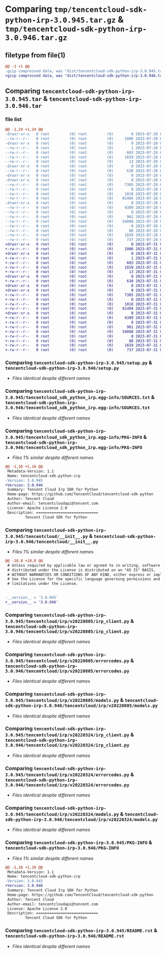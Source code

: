 # Comparing `tmp/tencentcloud-sdk-python-irp-3.0.945.tar.gz` & `tmp/tencentcloud-sdk-python-irp-3.0.946.tar.gz`

## filetype from file(1)

```diff
@@ -1 +1 @@
-gzip compressed data, was "dist/tencentcloud-sdk-python-irp-3.0.945.tar", last modified: Fri Jul 28 00:30:43 2023, max compression
+gzip compressed data, was "dist/tencentcloud-sdk-python-irp-3.0.946.tar", last modified: Mon Jul 31 00:30:49 2023, max compression
```

## Comparing `tencentcloud-sdk-python-irp-3.0.945.tar` & `tencentcloud-sdk-python-irp-3.0.946.tar`

### file list

```diff
@@ -1,24 +1,24 @@
-drwxr-xr-x   0 root         (0) root         (0)        0 2023-07-28 00:30:43.000000 tencentcloud-sdk-python-irp-3.0.945/
--rw-r--r--   0 root         (0) root         (0)     1006 2023-07-28 00:30:43.000000 tencentcloud-sdk-python-irp-3.0.945/setup.py
-drwxr-xr-x   0 root         (0) root         (0)        0 2023-07-28 00:30:43.000000 tencentcloud-sdk-python-irp-3.0.945/tencentcloud_sdk_python_irp.egg-info/
--rw-r--r--   0 root         (0) root         (0)        1 2023-07-28 00:30:43.000000 tencentcloud-sdk-python-irp-3.0.945/tencentcloud_sdk_python_irp.egg-info/dependency_links.txt
--rw-r--r--   0 root         (0) root         (0)      603 2023-07-28 00:30:43.000000 tencentcloud-sdk-python-irp-3.0.945/tencentcloud_sdk_python_irp.egg-info/SOURCES.txt
--rw-r--r--   0 root         (0) root         (0)     1659 2023-07-28 00:30:43.000000 tencentcloud-sdk-python-irp-3.0.945/tencentcloud_sdk_python_irp.egg-info/PKG-INFO
--rw-r--r--   0 root         (0) root         (0)       13 2023-07-28 00:30:43.000000 tencentcloud-sdk-python-irp-3.0.945/tencentcloud_sdk_python_irp.egg-info/top_level.txt
-drwxr-xr-x   0 root         (0) root         (0)        0 2023-07-28 00:30:43.000000 tencentcloud-sdk-python-irp-3.0.945/tencentcloud/
--rw-r--r--   0 root         (0) root         (0)      630 2023-07-28 00:30:43.000000 tencentcloud-sdk-python-irp-3.0.945/tencentcloud/__init__.py
-drwxr-xr-x   0 root         (0) root         (0)        0 2023-07-28 00:30:43.000000 tencentcloud-sdk-python-irp-3.0.945/tencentcloud/irp/
-drwxr-xr-x   0 root         (0) root         (0)        0 2023-07-28 00:30:43.000000 tencentcloud-sdk-python-irp-3.0.945/tencentcloud/irp/v20220805/
--rw-r--r--   0 root         (0) root         (0)     7365 2023-07-28 00:30:43.000000 tencentcloud-sdk-python-irp-3.0.945/tencentcloud/irp/v20220805/irp_client.py
--rw-r--r--   0 root         (0) root         (0)        0 2023-07-28 00:30:43.000000 tencentcloud-sdk-python-irp-3.0.945/tencentcloud/irp/v20220805/__init__.py
--rw-r--r--   0 root         (0) root         (0)     1018 2023-07-28 00:30:43.000000 tencentcloud-sdk-python-irp-3.0.945/tencentcloud/irp/v20220805/errorcodes.py
--rw-r--r--   0 root         (0) root         (0)    81404 2023-07-28 00:30:43.000000 tencentcloud-sdk-python-irp-3.0.945/tencentcloud/irp/v20220805/models.py
-drwxr-xr-x   0 root         (0) root         (0)        0 2023-07-28 00:30:43.000000 tencentcloud-sdk-python-irp-3.0.945/tencentcloud/irp/v20220324/
--rw-r--r--   0 root         (0) root         (0)     4389 2023-07-28 00:30:43.000000 tencentcloud-sdk-python-irp-3.0.945/tencentcloud/irp/v20220324/irp_client.py
--rw-r--r--   0 root         (0) root         (0)        0 2023-07-28 00:30:43.000000 tencentcloud-sdk-python-irp-3.0.945/tencentcloud/irp/v20220324/__init__.py
--rw-r--r--   0 root         (0) root         (0)      961 2023-07-28 00:30:43.000000 tencentcloud-sdk-python-irp-3.0.945/tencentcloud/irp/v20220324/errorcodes.py
--rw-r--r--   0 root         (0) root         (0)    54088 2023-07-28 00:30:43.000000 tencentcloud-sdk-python-irp-3.0.945/tencentcloud/irp/v20220324/models.py
--rw-r--r--   0 root         (0) root         (0)        0 2023-07-28 00:30:43.000000 tencentcloud-sdk-python-irp-3.0.945/tencentcloud/irp/__init__.py
--rw-r--r--   0 root         (0) root         (0)       88 2023-07-28 00:30:43.000000 tencentcloud-sdk-python-irp-3.0.945/setup.cfg
--rw-r--r--   0 root         (0) root         (0)     1659 2023-07-28 00:30:43.000000 tencentcloud-sdk-python-irp-3.0.945/PKG-INFO
--rw-r--r--   0 root         (0) root         (0)      737 2023-07-28 00:30:43.000000 tencentcloud-sdk-python-irp-3.0.945/README.rst
+drwxr-xr-x   0 root         (0) root         (0)        0 2023-07-31 00:30:49.000000 tencentcloud-sdk-python-irp-3.0.946/
+-rw-r--r--   0 root         (0) root         (0)     1006 2023-07-31 00:30:49.000000 tencentcloud-sdk-python-irp-3.0.946/setup.py
+drwxr-xr-x   0 root         (0) root         (0)        0 2023-07-31 00:30:49.000000 tencentcloud-sdk-python-irp-3.0.946/tencentcloud_sdk_python_irp.egg-info/
+-rw-r--r--   0 root         (0) root         (0)        1 2023-07-31 00:30:49.000000 tencentcloud-sdk-python-irp-3.0.946/tencentcloud_sdk_python_irp.egg-info/dependency_links.txt
+-rw-r--r--   0 root         (0) root         (0)      603 2023-07-31 00:30:49.000000 tencentcloud-sdk-python-irp-3.0.946/tencentcloud_sdk_python_irp.egg-info/SOURCES.txt
+-rw-r--r--   0 root         (0) root         (0)     1659 2023-07-31 00:30:49.000000 tencentcloud-sdk-python-irp-3.0.946/tencentcloud_sdk_python_irp.egg-info/PKG-INFO
+-rw-r--r--   0 root         (0) root         (0)       13 2023-07-31 00:30:49.000000 tencentcloud-sdk-python-irp-3.0.946/tencentcloud_sdk_python_irp.egg-info/top_level.txt
+drwxr-xr-x   0 root         (0) root         (0)        0 2023-07-31 00:30:49.000000 tencentcloud-sdk-python-irp-3.0.946/tencentcloud/
+-rw-r--r--   0 root         (0) root         (0)      630 2023-07-31 00:30:49.000000 tencentcloud-sdk-python-irp-3.0.946/tencentcloud/__init__.py
+drwxr-xr-x   0 root         (0) root         (0)        0 2023-07-31 00:30:49.000000 tencentcloud-sdk-python-irp-3.0.946/tencentcloud/irp/
+drwxr-xr-x   0 root         (0) root         (0)        0 2023-07-31 00:30:49.000000 tencentcloud-sdk-python-irp-3.0.946/tencentcloud/irp/v20220805/
+-rw-r--r--   0 root         (0) root         (0)     7365 2023-07-31 00:30:49.000000 tencentcloud-sdk-python-irp-3.0.946/tencentcloud/irp/v20220805/irp_client.py
+-rw-r--r--   0 root         (0) root         (0)        0 2023-07-31 00:30:49.000000 tencentcloud-sdk-python-irp-3.0.946/tencentcloud/irp/v20220805/__init__.py
+-rw-r--r--   0 root         (0) root         (0)     1018 2023-07-31 00:30:49.000000 tencentcloud-sdk-python-irp-3.0.946/tencentcloud/irp/v20220805/errorcodes.py
+-rw-r--r--   0 root         (0) root         (0)    81404 2023-07-31 00:30:49.000000 tencentcloud-sdk-python-irp-3.0.946/tencentcloud/irp/v20220805/models.py
+drwxr-xr-x   0 root         (0) root         (0)        0 2023-07-31 00:30:49.000000 tencentcloud-sdk-python-irp-3.0.946/tencentcloud/irp/v20220324/
+-rw-r--r--   0 root         (0) root         (0)     4389 2023-07-31 00:30:49.000000 tencentcloud-sdk-python-irp-3.0.946/tencentcloud/irp/v20220324/irp_client.py
+-rw-r--r--   0 root         (0) root         (0)        0 2023-07-31 00:30:49.000000 tencentcloud-sdk-python-irp-3.0.946/tencentcloud/irp/v20220324/__init__.py
+-rw-r--r--   0 root         (0) root         (0)      961 2023-07-31 00:30:49.000000 tencentcloud-sdk-python-irp-3.0.946/tencentcloud/irp/v20220324/errorcodes.py
+-rw-r--r--   0 root         (0) root         (0)    54088 2023-07-31 00:30:49.000000 tencentcloud-sdk-python-irp-3.0.946/tencentcloud/irp/v20220324/models.py
+-rw-r--r--   0 root         (0) root         (0)        0 2023-07-31 00:30:49.000000 tencentcloud-sdk-python-irp-3.0.946/tencentcloud/irp/__init__.py
+-rw-r--r--   0 root         (0) root         (0)       88 2023-07-31 00:30:49.000000 tencentcloud-sdk-python-irp-3.0.946/setup.cfg
+-rw-r--r--   0 root         (0) root         (0)     1659 2023-07-31 00:30:49.000000 tencentcloud-sdk-python-irp-3.0.946/PKG-INFO
+-rw-r--r--   0 root         (0) root         (0)      737 2023-07-31 00:30:49.000000 tencentcloud-sdk-python-irp-3.0.946/README.rst
```

### Comparing `tencentcloud-sdk-python-irp-3.0.945/setup.py` & `tencentcloud-sdk-python-irp-3.0.946/setup.py`

 * *Files identical despite different names*

### Comparing `tencentcloud-sdk-python-irp-3.0.945/tencentcloud_sdk_python_irp.egg-info/SOURCES.txt` & `tencentcloud-sdk-python-irp-3.0.946/tencentcloud_sdk_python_irp.egg-info/SOURCES.txt`

 * *Files identical despite different names*

### Comparing `tencentcloud-sdk-python-irp-3.0.945/tencentcloud_sdk_python_irp.egg-info/PKG-INFO` & `tencentcloud-sdk-python-irp-3.0.946/tencentcloud_sdk_python_irp.egg-info/PKG-INFO`

 * *Files 1% similar despite different names*

```diff
@@ -1,10 +1,10 @@
 Metadata-Version: 1.1
 Name: tencentcloud-sdk-python-irp
-Version: 3.0.945
+Version: 3.0.946
 Summary: Tencent Cloud Irp SDK for Python
 Home-page: https://github.com/TencentCloud/tencentcloud-sdk-python
 Author: Tencent Cloud
 Author-email: tencentcloudapi@tencent.com
 License: Apache License 2.0
 Description: ============================
         Tencent Cloud SDK for Python
```

### Comparing `tencentcloud-sdk-python-irp-3.0.945/tencentcloud/__init__.py` & `tencentcloud-sdk-python-irp-3.0.946/tencentcloud/__init__.py`

 * *Files 1% similar despite different names*

```diff
@@ -10,8 +10,8 @@
 # Unless required by applicable law or agreed to in writing, software
 # distributed under the License is distributed on an "AS IS" BASIS,
 # WITHOUT WARRANTIES OR CONDITIONS OF ANY KIND, either express or implied.
 # See the License for the specific language governing permissions and
 # limitations under the License.
 
 
-__version__ = '3.0.945'
+__version__ = '3.0.946'
```

### Comparing `tencentcloud-sdk-python-irp-3.0.945/tencentcloud/irp/v20220805/irp_client.py` & `tencentcloud-sdk-python-irp-3.0.946/tencentcloud/irp/v20220805/irp_client.py`

 * *Files identical despite different names*

### Comparing `tencentcloud-sdk-python-irp-3.0.945/tencentcloud/irp/v20220805/errorcodes.py` & `tencentcloud-sdk-python-irp-3.0.946/tencentcloud/irp/v20220805/errorcodes.py`

 * *Files identical despite different names*

### Comparing `tencentcloud-sdk-python-irp-3.0.945/tencentcloud/irp/v20220805/models.py` & `tencentcloud-sdk-python-irp-3.0.946/tencentcloud/irp/v20220805/models.py`

 * *Files identical despite different names*

### Comparing `tencentcloud-sdk-python-irp-3.0.945/tencentcloud/irp/v20220324/irp_client.py` & `tencentcloud-sdk-python-irp-3.0.946/tencentcloud/irp/v20220324/irp_client.py`

 * *Files identical despite different names*

### Comparing `tencentcloud-sdk-python-irp-3.0.945/tencentcloud/irp/v20220324/errorcodes.py` & `tencentcloud-sdk-python-irp-3.0.946/tencentcloud/irp/v20220324/errorcodes.py`

 * *Files identical despite different names*

### Comparing `tencentcloud-sdk-python-irp-3.0.945/tencentcloud/irp/v20220324/models.py` & `tencentcloud-sdk-python-irp-3.0.946/tencentcloud/irp/v20220324/models.py`

 * *Files identical despite different names*

### Comparing `tencentcloud-sdk-python-irp-3.0.945/PKG-INFO` & `tencentcloud-sdk-python-irp-3.0.946/PKG-INFO`

 * *Files 1% similar despite different names*

```diff
@@ -1,10 +1,10 @@
 Metadata-Version: 1.1
 Name: tencentcloud-sdk-python-irp
-Version: 3.0.945
+Version: 3.0.946
 Summary: Tencent Cloud Irp SDK for Python
 Home-page: https://github.com/TencentCloud/tencentcloud-sdk-python
 Author: Tencent Cloud
 Author-email: tencentcloudapi@tencent.com
 License: Apache License 2.0
 Description: ============================
         Tencent Cloud SDK for Python
```

### Comparing `tencentcloud-sdk-python-irp-3.0.945/README.rst` & `tencentcloud-sdk-python-irp-3.0.946/README.rst`

 * *Files identical despite different names*

